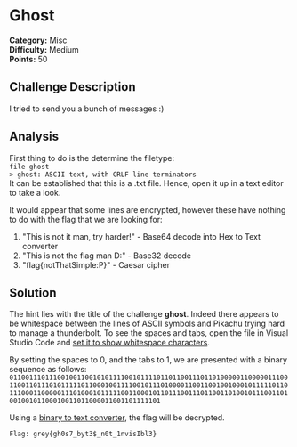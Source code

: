 # Ghost

**Category:** Misc<br>
**Difficulty:** Medium<br>
**Points:** 50

## Challenge Description

I tried to send you a bunch of messages :)

## Analysis

First thing to do is the determine the filetype:<br>
`file ghost`<br>
`> ghost: ASCII text, with CRLF line terminators`<br>
It can be established that this is a .txt file. Hence, open it up in a text editor to take a look.

It would appear that some lines are encrypted, however these have nothing to do with the flag that we are looking for:<br>
1. "This is not it man, try harder!" - Base64 decode into Hex to Text converter
2. "This is not the flag man D:" - Base32 decode
3. "flag{notThatSimple:P}" - Caesar cipher

## Solution

The hint lies with the title of the challenge **ghost**. Indeed there appears to be whitespace between the lines of ASCII symbols and Pikachu trying hard to manage a thunderbolt. To see the spaces and tabs, open the file in Visual Studio Code and [set it to show whitespace characters](https://stackoverflow.com/questions/30140595/show-whitespace-characters-in-visual-studio-code).

By setting the spaces to 0, and the tabs to 1, we are presented with a binary sequence as follows:
`01100111011100100110010101111001011110110110011101101000001100000111001100110111010111110110001001111001011101000011001100100100010111110110111000110000011101000101111100110001011011100111011001101001011100110100100101100010011011000011001101111101`

Using a [binary to text converter](https://www.convertbinary.com/to-text/), the flag will be decrypted.

`Flag: grey{gh0s7_byt3$_n0t_1nvisIbl3}`
